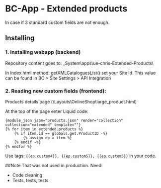 # BC-App - Extended products

In case if 3 standard custom fields are not enough.

## Installing

### 1. Installing webapp (backend)
Repository content goes to: \_System\apps\ue-chris-Extended-Products\

In Index.html method: getXMLCataloguesList() set your Site Id. This value can be found in BC > Site Settings > API Integration

### 2. Reading new custom fields (frontend):
Products details page (\Layouts\OnlineShop\large_product.html)

At the top of the page enter Liquid code:
```
{module_json json="products.json" render="collection" collection="extended" template=""}
{% for item in extended.products %}
	{% if item.id == globals.get.ProductID -%}
		{% assign ep = item %}
	{% endif -%}
{% endfor %}
```

Use tags: `{{ep.custom4}}, {{ep.custom5}}, {{ep.custom5}}` in your code.

##Note
That was not used in production. Need:
- Code cleaning
- Tests, tests, tests
